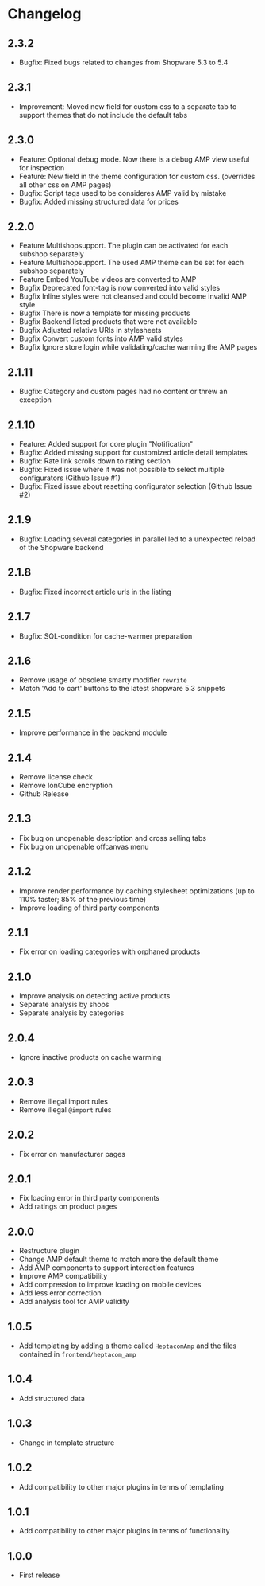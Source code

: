 # Changelog

## 2.3.2

- Bugfix: Fixed bugs related to changes from Shopware 5.3 to 5.4

## 2.3.1

- Improvement: Moved new field for custom css to a separate tab to support themes that do not include the default tabs

## 2.3.0

- Feature: Optional debug mode. Now there is a debug AMP view useful for inspection
- Feature: New field in the theme configuration for custom css. (overrides all other css on AMP pages)
- Bugfix: Script tags used to be consideres AMP valid by mistake
- Bugfix: Added missing structured data for prices

## 2.2.0

- Feature Multishopsupport. The plugin can be activated for each subshop separately
- Feature Multishopsupport. The used AMP theme can be set for each subshop separately
- Feature Embed YouTube videos are converted to AMP
- Bugfix Deprecated font-tag is now converted into valid styles
- Bugfix Inline styles were not cleansed and could become invalid AMP style
- Bugfix There is now a template for missing products
- Bugfix Backend listed products that were not available
- Bugfix Adjusted relative URIs in stylesheets
- Bugfix Convert custom fonts into AMP valid styles
- Bugfix Ignore store login while validating/cache warming the AMP pages

## 2.1.11

- Bugfix: Category and custom pages had no content or threw an exception

## 2.1.10

- Feature: Added support for core plugin "Notification"
- Bugfix: Added missing support for customized article detail templates
- Bugfix: Rate link scrolls down to rating section
- Bugfix: Fixed issue where it was not possible to select multiple configurators (Github Issue #1)
- Bugfix: Fixed issue about resetting configurator selection (Github Issue #2)

## 2.1.9

- Bugfix: Loading several categories in parallel led to a unexpected reload of the Shopware backend

## 2.1.8

- Bugfix: Fixed incorrect article urls in the listing

## 2.1.7

- Bugfix: SQL-condition for cache-warmer preparation

## 2.1.6

- Remove usage of obsolete smarty modifier `rewrite`
- Match 'Add to cart' buttons to the latest shopware 5.3 snippets

## 2.1.5

- Improve performance in the backend module

## 2.1.4

- Remove license check
- Remove IonCube encryption
- Github Release

## 2.1.3

- Fix bug on unopenable description and cross selling tabs
- Fix bug on unopenable offcanvas menu

## 2.1.2

- Improve render performance by caching stylesheet optimizations (up to 110% faster; 85% of the previous time)
- Improve loading of third party components

## 2.1.1

- Fix error on loading categories with orphaned products

## 2.1.0

- Improve analysis on detecting active products
- Separate analysis by shops
- Separate analysis by categories

## 2.0.4

- Ignore inactive products on cache warming

## 2.0.3

- Remove illegal import rules
- Remove illegal `@import` rules

## 2.0.2

- Fix error on manufacturer pages

## 2.0.1

- Fix loading error in third party components
- Add ratings on product pages

## 2.0.0

- Restructure plugin
- Change AMP default theme to match more the default theme
- Add AMP components to support interaction features
- Improve AMP compatibility
- Add compression to improve loading on mobile devices
- Add less error correction
- Add analysis tool for AMP validity

## 1.0.5

- Add templating by adding a theme called `HeptacomAmp` and the files contained in `frontend/heptacom_amp`

## 1.0.4

- Add structured data

## 1.0.3

- Change in template structure

## 1.0.2

- Add compatibility to other major plugins in terms of templating

## 1.0.1

- Add compatibility to other major plugins in terms of functionality

## 1.0.0

- First release
